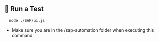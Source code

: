## 🚀 Run a Test

```bash
  node ./SAP/ui.js
```
* Make sure you are in the /sap-automation folder when executing this command